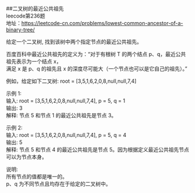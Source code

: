 ##二叉树的最近公共祖先<br/>
leecode第236题<br/>
地址：https://leetcode-cn.com/problems/lowest-common-ancestor-of-a-binary-tree/<br/>

给定一个二叉树, 找到该树中两个指定节点的最近公共祖先。<br/>

百度百科中最近公共祖先的定义为：“对于有根树 T 的两个结点 p、q，最近公共祖先表示为一个结点 x，<br/>
满足 x 是 p、q 的祖先且 x 的深度尽可能大（一个节点也可以是它自己的祖先）。”<br/>

例如，给定如下二叉树:  root = [3,5,1,6,2,0,8,null,null,7,4]<br/>


示例 1:<br/>
输入: root = [3,5,1,6,2,0,8,null,null,7,4], p = 5, q = 1<br/>
输出: 3<br/>
解释: 节点 5 和节点 1 的最近公共祖先是节点 3。<br/>

示例 2:<br/>
输入: root = [3,5,1,6,2,0,8,null,null,7,4], p = 5, q = 4<br/>
输出: 5<br/>
解释: 节点 5 和节点 4 的最近公共祖先是节点 5。因为根据定义最近公共祖先节点可以为节点本身。<br/>
 

说明:<br/>
所有节点的值都是唯一的。<br/>
p、q 为不同节点且均存在于给定的二叉树中。<br/>